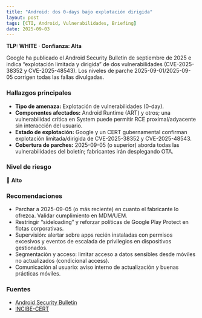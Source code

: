 ```yaml
---
title: "Android: dos 0-days bajo explotación dirigida"
layout: post
tags: [CTI, Android, Vulnerabilidades, Briefing]
date: 2025-09-03
---
```


**TLP: WHITE** · **Confianza: Alta**  

Google ha publicado el Android Security Bulletin de septiembre de 2025 e indica “explotación limitada y dirigida” de dos vulnerabilidades (CVE-2025-38352 y CVE-2025-48543). Los niveles de parche 2025-09-01/2025-09-05 corrigen todas las fallas divulgadas.

### Hallazgos principales
- **Tipo de amenaza:** Explotación de vulnerabilidades (0-day).
- **Componentes afectados:** Android Runtime (ART) y otros; una vulnerabilidad crítica en System puede permitir RCE proximal/adyacente sin interacción del usuario.
- **Estado de explotación:** Google y un CERT gubernamental confirman explotación limitada/dirigida de CVE-2025-38352 y CVE-2025-48543.
- **Cobertura de parches:** 2025-09-05 (o superior) aborda todas las vulnerabilidades del boletín; fabricantes irán desplegando OTA.

### Nivel de riesgo
🔴 **Alto**

### Recomendaciones
- Parchar a 2025-09-05 (o más reciente) en cuanto el fabricante lo ofrezca. Validar cumplimiento en MDM/UEM.
- Restringir “sideloading” y reforzar políticas de Google Play Protect en flotas corporativas.
- Supervisión: alertar sobre apps recién instaladas con permisos excesivos y eventos de escalada de privilegios en dispositivos gestionados.
- Segmentación y acceso: limitar acceso a datos sensibles desde móviles no actualizados (condicional access).
- Comunicación al usuario: aviso interno de actualización y buenas prácticas móviles.

### Fuentes
- [Android Security Bulletin](https://source.android.com/docs/security/bulletin/2025-09-01?hl=es-419)
- [INCIBE-CERT](https://www.incibe.es/incibe-cert/alerta-temprana/avisos/boletin-de-seguridad-de-android-septiembre-de-2025)
